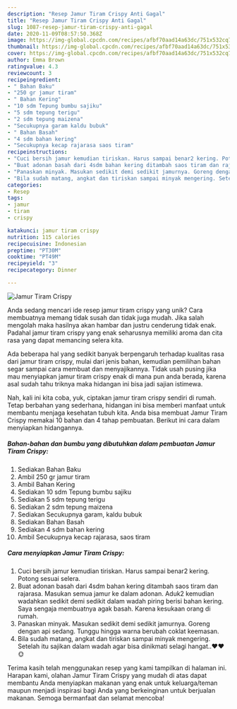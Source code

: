 ```yaml
---
description: "Resep Jamur Tiram Crispy Anti Gagal"
title: "Resep Jamur Tiram Crispy Anti Gagal"
slug: 1087-resep-jamur-tiram-crispy-anti-gagal
date: 2020-11-09T08:57:50.368Z
image: https://img-global.cpcdn.com/recipes/afbf70aad14a63dc/751x532cq70/jamur-tiram-crispy-foto-resep-utama.jpg
thumbnail: https://img-global.cpcdn.com/recipes/afbf70aad14a63dc/751x532cq70/jamur-tiram-crispy-foto-resep-utama.jpg
cover: https://img-global.cpcdn.com/recipes/afbf70aad14a63dc/751x532cq70/jamur-tiram-crispy-foto-resep-utama.jpg
author: Emma Brown
ratingvalue: 4.3
reviewcount: 3
recipeingredient:
- " Bahan Baku"
- "250 gr jamur tiram"
- " Bahan Kering"
- "10 sdm Tepung bumbu sajiku"
- "5 sdm tepung terigu"
- "2 sdm tepung maizena"
- "Secukupnya garam kaldu bubuk"
- " Bahan Basah"
- "4 sdm bahan kering"
- "Secukupnya kecap rajarasa saos tiram"
recipeinstructions:
- "Cuci bersih jamur kemudian tiriskan. Harus sampai benar2 kering. Potong sesuai selera."
- "Buat adonan basah dari 4sdm bahan kering ditambah saos tiram dan rajarasa. Masukan semua jamur ke dalam adonan. Aduk2 kemudian wadahkan sedikit demi sedikit dalam wadah piring berisi bahan kering. Saya sengaja membuatnya agak basah. Karena kesukaan orang di rumah."
- "Panaskan minyak. Masukan sedikit demi sedikit jamurnya. Goreng dengan api sedang. Tunggu hingga warna berubah coklat keemasan."
- "Bila sudah matang, angkat dan tiriskan sampai minyak mengering. Setelah itu sajikan dalam wadah agar bisa dinikmati selagi hangat..❤️❤️🌞"
categories:
- Resep
tags:
- jamur
- tiram
- crispy

katakunci: jamur tiram crispy 
nutrition: 115 calories
recipecuisine: Indonesian
preptime: "PT30M"
cooktime: "PT49M"
recipeyield: "3"
recipecategory: Dinner

---
```



![Jamur Tiram Crispy](https://img-global.cpcdn.com/recipes/afbf70aad14a63dc/751x532cq70/jamur-tiram-crispy-foto-resep-utama.jpg)

Anda sedang mencari ide resep jamur tiram crispy yang unik? Cara membuatnya memang tidak susah dan tidak juga mudah. Jika salah mengolah maka hasilnya akan hambar dan justru cenderung tidak enak. Padahal jamur tiram crispy yang enak seharusnya memiliki aroma dan cita rasa yang dapat memancing selera kita.



Ada beberapa hal yang sedikit banyak berpengaruh terhadap kualitas rasa dari jamur tiram crispy, mulai dari jenis bahan, kemudian pemilihan bahan segar sampai cara membuat dan menyajikannya. Tidak usah pusing jika mau menyiapkan jamur tiram crispy enak di mana pun anda berada, karena asal sudah tahu triknya maka hidangan ini bisa jadi sajian istimewa.


Nah, kali ini kita coba, yuk, ciptakan jamur tiram crispy sendiri di rumah. Tetap berbahan yang sederhana, hidangan ini bisa memberi manfaat untuk membantu menjaga kesehatan tubuh kita. Anda bisa membuat Jamur Tiram Crispy memakai 10 bahan dan 4 tahap pembuatan. Berikut ini cara dalam menyiapkan hidangannya.

<!--inarticleads1-->

##### Bahan-bahan dan bumbu yang dibutuhkan dalam pembuatan Jamur Tiram Crispy:

1. Sediakan  Bahan Baku
1. Ambil 250 gr jamur tiram
1. Ambil  Bahan Kering
1. Sediakan 10 sdm Tepung bumbu sajiku
1. Sediakan 5 sdm tepung terigu
1. Sediakan 2 sdm tepung maizena
1. Sediakan Secukupnya garam, kaldu bubuk
1. Sediakan  Bahan Basah
1. Sediakan 4 sdm bahan kering
1. Ambil Secukupnya kecap rajarasa, saos tiram




<!--inarticleads2-->

##### Cara menyiapkan Jamur Tiram Crispy:

1. Cuci bersih jamur kemudian tiriskan. Harus sampai benar2 kering. Potong sesuai selera.
1. Buat adonan basah dari 4sdm bahan kering ditambah saos tiram dan rajarasa. Masukan semua jamur ke dalam adonan. Aduk2 kemudian wadahkan sedikit demi sedikit dalam wadah piring berisi bahan kering. Saya sengaja membuatnya agak basah. Karena kesukaan orang di rumah.
1. Panaskan minyak. Masukan sedikit demi sedikit jamurnya. Goreng dengan api sedang. Tunggu hingga warna berubah coklat keemasan.
1. Bila sudah matang, angkat dan tiriskan sampai minyak mengering. Setelah itu sajikan dalam wadah agar bisa dinikmati selagi hangat..❤️❤️🌞




Terima kasih telah menggunakan resep yang kami tampilkan di halaman ini. Harapan kami, olahan Jamur Tiram Crispy yang mudah di atas dapat membantu Anda menyiapkan makanan yang enak untuk keluarga/teman maupun menjadi inspirasi bagi Anda yang berkeinginan untuk berjualan makanan. Semoga bermanfaat dan selamat mencoba!
